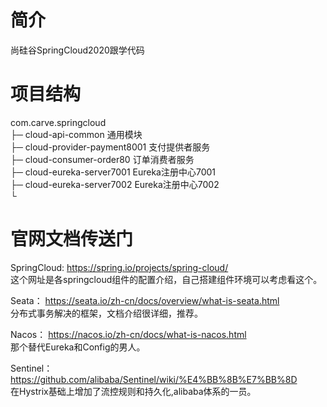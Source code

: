 # 简介
尚硅谷SpringCloud2020跟学代码

# 项目结构
com.carve.springcloud  
    ├─ cloud-api-common                         通用模块  
    ├─ cloud-provider-payment8001               支付提供者服务    
    ├─ cloud-consumer-order80                   订单消费者服务  
    ├─ cloud-eureka-server7001                  Eureka注册中心7001  
    ├─ cloud-eureka-server7002                  Eureka注册中心7002  
    └

# 官网文档传送门
SpringCloud: https://spring.io/projects/spring-cloud/  
这个网址是各springcloud组件的配置介绍，自己搭建组件环境可以考虑看这个。

Seata： https://seata.io/zh-cn/docs/overview/what-is-seata.html  
分布式事务解决的框架，文档介绍很详细，推荐。

Nacos： https://nacos.io/zh-cn/docs/what-is-nacos.html  
那个替代Eureka和Config的男人。

Sentinel：https://github.com/alibaba/Sentinel/wiki/%E4%BB%8B%E7%BB%8D  
在Hystrix基础上增加了流控规则和持久化,alibaba体系的一员。  